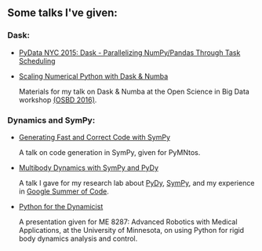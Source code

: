 ## Some talks I've given:

### Dask:

- [PyData NYC 2015: Dask - Parallelizing NumPy/Pandas Through Task Scheduling](pydata_nyc_2015)

- [Scaling Numerical Python with Dask & Numba](osbd_workshop)

  Materials for my talk on Dask & Numba at the Open Science in Big Data workshop
  [(OSBD 2016)](https://osbd.github.io/).

### Dynamics and SymPy:

- [Generating Fast and Correct Code with SymPy](codegen_talk)

  A talk on code generation in SymPy, given for PyMNtos.

- [Multibody Dynamics with SymPy and PyDy](pydy_talk)

  A talk I gave for my research lab about [PyDy](https://github.com/pydy/pydy),
  [SymPy](https://github.com/sympy/sympy), and my experience in
  [Google Summer of Code](https://www.google-melange.com/gsoc/homepage/google/gsoc2014).

- [Python for the Dynamicist](dynamics_talk)

  A presentation given for ME 8287: Advanced Robotics with Medical Applications,
  at the University of Minnesota, on using Python for rigid body dynamics analysis
  and control.
